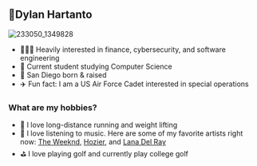 ##  📍Dylan Hartanto 
![233050_1349828](https://i.pinimg.com/originals/e4/26/70/e426702edf874b181aced1e2fa5c6cde.gif)

- 👨🏻‍💻 Heavily interested in finance, cybersecurity, and software engineering
- 🏫 Current student studying Computer Science 
- 📍 San Diego born & raised
- ✈️ Fun fact: I am a US Air Force Cadet interested in special operations

### What are my hobbies? ###
- 🏃 I love long-distance running and weight lifting
- 🎸 I love listening to music. Here are some of my favorite artists right now:
[The Weeknd](https://open.spotify.com/artist/1Xyo4u8uXC1ZmMpatF05PJ?si=xzIWZ52sRvu30panWvGyNw), [Hozier](https://open.spotify.com/artist/2FXC3k01G6Gw61bmprjgqS?si=DBkYjzf4QmauBO2Mr4IkGQ), and [Lana Del Ray](https://open.spotify.com/artist/00FQb4jTyendYWaN8pK0wa?si=QFKavQM1QfaDQEaSo0_VVQ)
- ⛳ I love playing golf and currently play college golf


